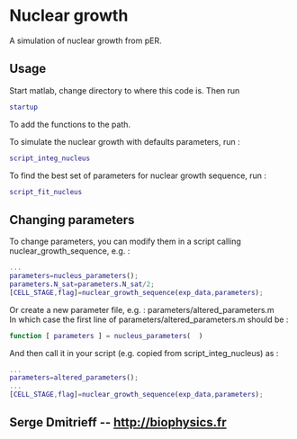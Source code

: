 # Nuclear growth
A simulation of nuclear growth from pER.

## Usage
Start matlab, change directory to where this code is. Then run
```matlab
startup
```
To add the functions to the path.  

To simulate the nuclear growth with defaults parameters, run :
```matlab
script_integ_nucleus
```

To find the best set of parameters for nuclear growth sequence, run :
```matlab
script_fit_nucleus
```

## Changing parameters
To change parameters, you can modify them in a script calling nuclear_growth_sequence, e.g. :  
```matlab
...
parameters=nucleus_parameters();
parameters.N_sat=parameters.N_sat/2;
[CELL_STAGE,flag]=nuclear_growth_sequence(exp_data,parameters);
```

Or create a new parameter file, e.g. : parameters/altered_parameters.m  
In which case the first line of parameters/altered_parameters.m should be :
```matlab
function [ parameters ] = nucleus_parameters(  )
```

And then call it in your script (e.g. copied from script_integ_nucleus) as :  
```matlab
...
parameters=altered_parameters();
...
[CELL_STAGE,flag]=nuclear_growth_sequence(exp_data,parameters);
```

## Serge Dmitrieff -- http://biophysics.fr
